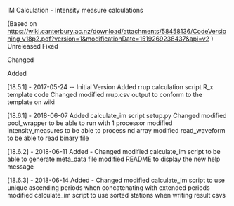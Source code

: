 IM Calculation - Intensity measure calculations

(Based on https://wiki.canterbury.ac.nz/download/attachments/58458136/CodeVersioning_v18p2.pdf?version=1&modificationDate=1519269238437&api=v2 )
Unreleased
Fixed

Changed

Added


[18.5.1] - 2017-05-24 -- Initial Version
Added
    rrup calculation script
    R_x template code
Changed
    modified rrup.csv output to conform to the template on wiki	


[18.6.1] - 2018-06-07
Added
    calculate_im script
    setup.py
Changed
    modified pool_wrapper to be able to run with 1 processor
    modified intensity_measures to be able to process nd array
    modified read_waveform to be able to read binary file


[18.6.2] - 2018-06-11
Added
    -
Changed
    modified calculate_im script to be able to generate meta_data file
    modified README to display the new help message


[18.6.3] - 2018-06-14
Added
    -
Changed
    modified calculate_im script to use unique ascending periods when concatenating with extended periods
    modified calculate_im script to use sorted stations when writing result csvs
